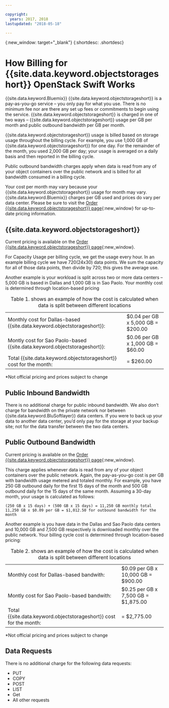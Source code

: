 ```yaml
---

copyright:
  years: 2017, 2018
lastupdated: "2018-05-18"

---
```

{:new_window: target="_blank"}
{:shortdesc: .shortdesc}

# How Billing for {{site.data.keyword.objectstorageshort}} OpenStack Swift Works

{{site.data.keyword.Bluemix}} {{site.data.keyword.objectstorageshort}} is a pay-as-you-go service – you only pay for what you use. There is no minimum fee nor are there any set up fees or commitments to begin using the service. {{site.data.keyword.objectstorageshort}} is charged in one of two ways – {{site.data.keyword.objectstorageshort}} usage per GB per month and public outbound bandwidth per GB per month.

{{site.data.keyword.objectstorageshort}} usage is billed based on storage usage throughout the billing cycle. For example, you use 1,000 GB of {{site.data.keyword.objectstorageshort}} for one day. For the remainder of the month, you used 2,000 GB per day; your usage is averaged on a daily basis and then reported in the billing cycle.

Public outbound bandwidth charges apply when data is read from any of your object containers over the public network and is billed for all bandwidth consumed in a billing cycle.

Your cost per month may vary because your {{site.data.keyword.objectstorageshort}} usage for month may vary. {{site.data.keyword.Bluemix}} charges per GB used and prices do vary per data center. Please be sure to visit the [Order {{site.data.keyword.objectstorageshort}} page](https://www.ibm.com/cloud-computing/bluemix/pricing-object-storage#swift){:new_window} for up-to-date pricing information.

## {{site.data.keyword.objectstorageshort}}

Current pricing is available on the [Order {{site.data.keyword.objectstorageshort}} page](https://www.ibm.com/cloud-computing/bluemix/pricing-object-storage#swift){:new_window}.

For Capacity Usage per billing cycle, we get the usage every hour. In an example billing cycle we have 720(24x30) data points. We sum the capacity for all of those data points, then divide by 720; this gives the average use.

Another example is your workload is split across two or more data centers – 5,000 GB is based in Dallas and 1,000 GB is in Sao Paolo. Your monthly cost is determined through location-based pricing 

<table><caption>Table 1. shows an example of how the cost is calculated when data is split between different locations</caption>
<tr><td>Monthly cost for Dallas-based {{site.data.keyword.objectstorageshort}}:</td><td>$0.04 per GB x 5,000 GB 	= 	$200.00</td></tr>
<tr><td>Montly cost for Sao Paolo-based {{site.data.keyword.objectstorageshort}}:</td><td>$0.06 per GB x 1,000 GB 	= 	$60.00</td></tr>
<tr><td>Total {{site.data.keyword.objectstorageshort}} cost for the month:</td><td>  	= 	$260.00</td></tr>
</table>

*Not official pricing and prices subject to change

## Public Inbound Bandwidth

There is no additional charge for public inbound bandwidth. We also don’t charge for bandwidth on the private network nor between {{site.data.keyword.BluSoftlayer}} data centers. If you were to back up your data to another data center, you’d only pay for the storage at your backup site; not for the data transfer between the two data centers.

## Public Outbound Bandwidth

Current pricing is available on the [Order {{site.data.keyword.objectstorageshort}} page](https://www.ibm.com/cloud-computing/bluemix/pricing-object-storage#swift){:new_window}.

This charge applies whenever data is read from any of your object containers over the public network. Again, the pay-as-you-go cost is per GB with bandwidth usage metered and totaled monthly. For example, you have 250 GB outbound daily for the first 15 days of the month and 500 GB outbound daily for the 15 days of the same month. Assuming a 30-day month, your usage is calculated as follows:

    (250 GB x 15 days) + (500 GB x 15 days) = 11,250 GB monthly total
    11,250 GB x $0.09 per GB = $1,012.50 for outbound bandwidth for the month

Another example is you have data in the Dallas and Sao Paolo data centers and 10,000 GB and 7,500 GB respectively is downloaded monthly over the public network. Your billing cycle cost is determined through location-based pricing:

<table><caption>Table 2. shows an example of how the cost is calculated when data is split between different locations</caption>
<tr><td>Monthly cost for Dallas-based bandwith:</td><td>$0.09 per GB x 10,000 GB 	= 	$900.00</td></tr>
<tr><td>Montly cost for Sao Paolo-based bandwith:</td><td>$0.25 per GB x 7,500 GB 	= 	$1,875.00</td></tr>
<tr><td>Total {{site.data.keyword.objectstorageshort}} cost for the month:</td><td>  	= 	$2,775.00</td></tr>
</table>

*Not official pricing and prices subject to change

## Data Requests

There is no additional charge for the following data requests:

 - PUT
 - COPY
 - POST
 - LIST
 - Get
 - All other requests
